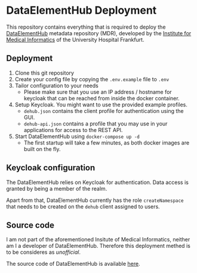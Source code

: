 # DataElementHub Deployment

This repository contains everything that is required to deploy the [DataElementHub](https://dataelementhub.de/de/) metadata repository (MDR), developed by the [Institute for Medical Informatics](https://www.imi-frankfurt.de/) of the University Hospital Frankfurt.

## Deployment

1. Clone this git repository
2. Create your config file by copying the `.env.example` file to `.env`
3. Tailor configuration to your needs
    - Please make sure that you use an IP address / hostname for keycloak that can be reached from inside the docker container.
4. Setup Keycloak. You might want to use the provided example profiles. 
    - `dehub.json` contains the client profile for authentication using the GUI.
    - `dehub-api.json` contains a profile that you may use in your applications for access to the REST API.
5. Start DataElementHub using `docker-compose up -d`
    - The first startup will take a few minutes, as both docker images are built on the fly.

## Keycloak configuration

The DataElementHub relies on Keycloak for authentication.
Data access is granted by being a member of the realm. 

Apart from that, DataElementHub currently has the role `createNamespace` that needs to be created on the `dehub` client assigned to users.

## Source code

I am not part of the aforementioned Insitute of Medical Informatics, neither am I a developer of DataElementHub. Therefore this deployment methed is to be consideres as *unofficial*.

The source code of DataElementHub is available [here](https://github.com/mig-frankfurt).
